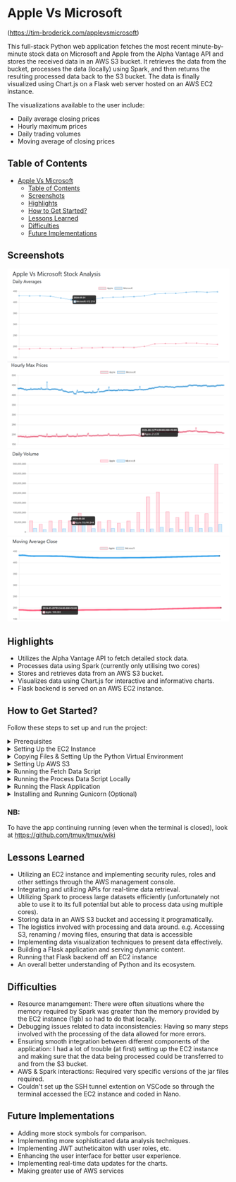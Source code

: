 # Apple Vs Microsoft 
(https://tim-broderick.com/applevsmicrosoft)

This full-stack Python web application fetches the most recent minute-by-minute stock data on Microsoft and Apple from the Alpha Vantage API and stores the received data in an AWS S3 bucket. It retrieves the data from the bucket, processes the data (locally) using Spark, and then returns the resulting processed data back to the S3 bucket. The data is finally visualized using Chart.js on a Flask web server hosted on an AWS EC2 instance. 

The visualizations available to the user include:
- Daily average closing prices
- Hourly maximum prices
- Daily trading volumes
- Moving average of closing prices

## Table of Contents
- [Apple Vs Microsoft](#apple-vs-microsoft)
  - [Table of Contents](#table-of-contents)
  - [Screenshots](#screenshots)
  - [Highlights](#highlights)
  - [How to Get Started?](#how-to-get-started)
  - [Lessons Learned](#lessons-learned)
  - [Difficulties](#difficulties)
  - [Future Implementations](#future-implementations)


## Screenshots

![Daily Averages](./assets/daily.png)
![Hourly Max Prices](./assets/hourly.png)
![Daily Volume](./assets/volume.png)
![Moving Average Close](./assets/average.png)

## Highlights

- Utilizes the Alpha Vantage API to fetch detailed stock data.
- Processes data using Spark (currently only utilising two cores)
- Stores and retrieves data from an AWS S3 bucket.
- Visualizes data using Chart.js for interactive and informative charts.
- Flask backend is served on an AWS EC2 instance. 


## How to Get Started?

Follow these steps to set up and run the project:

<details>
  <summary>Prerequisites</summary>

  Before you begin, ensure you have the following:

  1. **AWS Account**: Create an AWS account at [AWS](https://aws.amazon.com/console/).
  2. **Alpha Vantage API Key**: Sign up and get your API key from [Alpha Vantage](https://www.alphavantage.co/support/#api-key).
</details>

<details>
  <summary>Setting Up the EC2 Instance</summary>

  1. **Launch an EC2 Instance**:
     - Go to the [EC2 Dashboard](https://console.aws.amazon.com/ec2/).
     - Click on "Launch Instance".
     - Name your instance (e.g., "simple-stock-analysis").
     - For the OS Image, choose "Amazon Linux 2023".
     - Leave architecture as "64-bit (x86)" and instance type as "t2.micro".
     - Create a new key pair, name it (e.g., "simple-stock-analysis"), select "RSA" and ".pem" for the file type, and download it.
     - Under Network Settings, allow SSH traffic from "My IP". (If you change networks networks, you will have to update this)
     - Leave storage as the default 8 GiB.
     - Click "Launch Instance".
     - Take note of the Public IPv4 DNS (e.g., ec2-X-XXX-XXX-XX.ap-southeast-2.compute.amazonaws.com).

  2. **Connect to Your EC2 Instance**:
     - Open Git Bash and connect to your EC2 instance using the command:
       ```bash
       ssh -i /path/to/your/simple-stock-analysis.pem ec2-user@ec2-X-XXX-XXX-XX.ap-southeast-2.compute.amazonaws.com
       ```
</details>

<details>
  <summary>Copying Files & Setting Up the Python Virtual Environment</summary>

  1. **Transfer Files**:
     - Use a tool like [WinSCP](https://winscp.net/eng/docs/guide_amazon_ec2) or the console to transfer `app.py`, `fetch_stock_data.py`, `process_data.py`, and the `templates` folder to your EC2 instance.

  2. **Set Up Python Virtual Environment**:
     - On your EC2 instance, run the following commands:
       ```bash
       sudo yum update -y
       sudo yum install python3 -y
       python3 -m venv venv
       source venv/bin/activate
       pip install flask boto3 pandas requests python-dotenv
       ```
  3. **Create a .env file for keys**:
     - In the root directory, create a '.env' file:
       ```bash
         ALPHA_VANTAGE_API_KEY=XXXXXXX
         AMAZON_ACCESS_KEY=XXXXXXXXXX
         AMAZON_SECRET_KEY=XXXXXXXXXX
       ```
</details>

<details>
  <summary>Setting Up AWS S3</summary>

  1. **Create an S3 Bucket**:
     - Go to the [S3 Dashboard](https://console.aws.amazon.com/s3/).
     - Click on "Create bucket".
     - Name your bucket "simple-stock-analysis" (if you use another name, you will need to update the code)
     - Choose a region close to you.
     - Leave other settings as default and create the bucket.
</details>

<details>
  <summary>Running the Fetch Data Script</summary>

  1. **Configure AWS Credentials**:
     - On your EC2 instance, configure AWS CLI with your credentials:
       ```bash
       aws configure
       ```
     - Provide your AWS Access Key, Secret Key, and the region where your S3 bucket is located (e.g., `ap-southeast-2`).

  2. **Run the Fetch Data Script**:
     - Run the following command to fetch data from the Alpha Vantage API and upload it to your S3 bucket:
       ```bash
       python fetch_stock_data.py
       ```
</details>

<details>
  <summary>Running the Process Data Script Locally</summary>

  1. **Set Up Local Environment**:
     - On your local machine, set up a Python virtual environment and install the necessary dependencies:
       ```bash
       python -m venv venv
       source venv/bin/activate
       pip install pyspark boto3 pandas python-dotenv
       ```

  2. **Configure AWS Credentials Locally**:
     - Configure AWS CLI with your credentials:
       ```bash
       aws configure
       ```

  3. **Power up! (Optional)**:
     - Within 'process_data.py', look for:
        ```python
        executor_memory = "4g" 
        driver_memory = "4g" 
        executor_cores = "3"
        cores_max = "3"
        ```  
      - If your available system resources exceed the above (or are below the above), feel free to update the above values. (Higher values will positively influence the performance)

  4. **Run the Process Data Script**:
     - Run the following command to process the data locally and upload the results back to the S3 bucket:
       ```bash
       python process_data.py
       ```
</details>

<details>
  <summary>Running the Flask Application</summary>

  1. **Run the Flask App on EC2**:
     - On your EC2 instance, start the Flask application:
       ```bash
       source venv/bin/activate
       python app.py
       ```

  2. **Access the Application**:
     - Open your browser and navigate to `http://<your-ec2-public-dns>:5000` to access the application.
</details>

<details>
  <summary>Installing and Running Gunicorn (Optional)</summary>

  1. **Install Gunicorn**:
     - On your EC2 instance, install Gunicorn:
       ```bash
       pip install gunicorn
       ```

  2. **Run the Flask App with Gunicorn**:
     - Run the following command to start the Flask application with Gunicorn:
       ```bash
       gunicorn --bind 0.0.0.0:5000 app:app
       ```
</details>

<h3> NB: </h3>

To have the app continuing running (even when the terminal is closed), look at https://github.com/tmux/tmux/wiki


## Lessons Learned

- Utilizing an EC2 instance and implementing security rules, roles and other settings through the AWS management console. 
- Integrating and utilizing APIs for real-time data retrieval.
- Utilizing Spark to process large datasets efficiently (unfortunately not able to use it to its full potential but able to process data using multiple cores).
- Storing data in an AWS S3 bucket and accessing it programatically.
- The logistics involved with processing and data around. e.g. Accessing S3, renaming / moving files, ensuring that data is accessible
- Implementing data visualization techniques to present data effectively.
- Building a Flask application and serving dynamic content.
- Running that Flask backend off an EC2 instance 
- An overall better understanding of Python and its ecosystem.

## Difficulties

- Resource manamgement: There were often situations where the memory required by Spark was greater than the memory provided by the EC2 instance (1gb) so had to do that locally.
- Debugging issues related to data inconsistencies: Having so many steps involved with the processing of the data allowed for more errors.
- Ensuring smooth integration between different components of the application: I had a lot of trouble (at first) setting up the EC2 instance and making sure that the data being processed could be transferred to and from the S3 bucket. 
- AWS & Spark interactions: Required very specific versions of the jar files required.  
- Couldn't set up the SSH tunnel extention on VSCode so through the terminal accessed the EC2 instance and coded in Nano.

## Future Implementations

- Adding more stock symbols for comparison.
- Implementing more sophisticated data analysis techniques.
- Implementing JWT autheticaiton with user roles, etc. 
- Enhancing the user interface for better user experience.
- Implementing real-time data updates for the charts.
- Making greater use of AWS services 